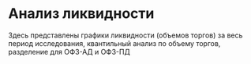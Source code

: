 # Анализ ликвидности

Здесь представлены графики ликвидности (объемов торгов) за весь период исследования, квантильный анализ по объему торгов, разделение для ОФЗ-АД и ОФЗ-ПД
